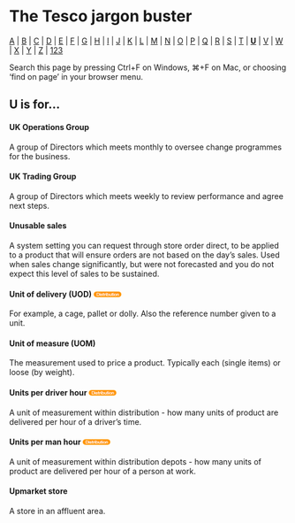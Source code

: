 # The Tesco jargon buster

[A](a.md) | [B](b.md) | [C](c.md) | [D](d.md) | [E](e.md) | [F](f.md) | [G](g.md) | [H](h.md) | [I](i.md) | [J](j.md) | [K](k.md) | [L](l.md) | [M](m.md) | [N](n.md) | [O](o.md) | [P](p.md) | [Q](q.md) | [R](r.md) | [S](s.md) | [T](t.md) | [**U**](u.md) | [V](v.md) | [W](w.md) | [X](x.md) | [Y](y.md) | [Z](z.md) | [123](123.md)

Search this page by pressing Ctrl+F on Windows, ⌘+F on Mac, or choosing ‘find on page’ in your browser menu.

## U is for…

#### UK Operations Group
A group of Directors which meets monthly to oversee change programmes for the business.

#### UK Trading Group
A group of Directors which meets weekly to review performance and agree next steps.

#### Unusable sales
A system setting you can request through store order direct, to be applied to a product that will ensure orders are not based on the day’s sales. Used when sales change significantly, but were not forecasted and you do not expect this level of sales to be sustained.

#### Unit of delivery (UOD) ![Distribution](assets/images/tag-distribution.png)
For example, a cage, pallet or dolly. Also the reference number given to a unit.

#### Unit of measure (UOM)
The measurement used to price a product. Typically each (single items) or loose (by weight).

#### Units per driver hour ![Distribution](assets/images/tag-distribution.png)
A unit of measurement within distribution - how many units of product are delivered per hour of a driver’s time.

#### Units per man hour ![Distribution](assets/images/tag-distribution.png)
A unit of measurement within distribution depots - how many units of product are delivered per hour of a person at work.

#### Upmarket store
A store in an affluent area.
